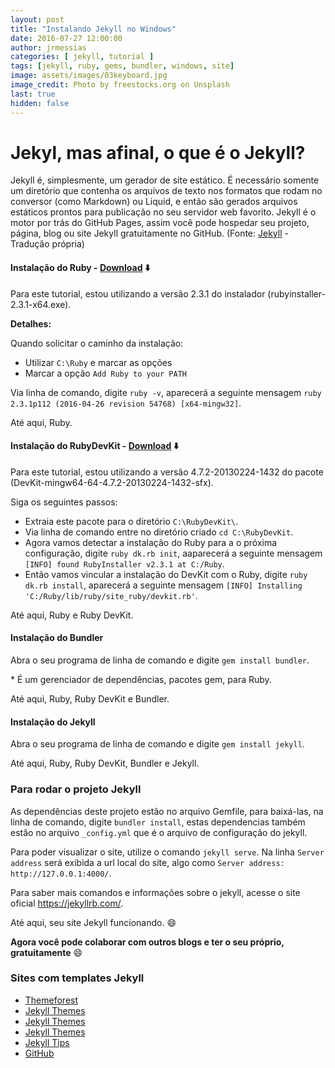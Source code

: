 ```yaml
---
layout: post
title: "Instalando Jekyll no Windows"
date: 2016-07-27 12:00:00
author: jrmessias
categories: [ jekyll, tutorial ]
tags: [jekyll, ruby, gems, bundler, windows, site]
image: assets/images/03keyboard.jpg
image_credit: Photo by freestocks.org on Unsplash
last: true
hidden: false
---
```


# Jekyl, mas afinal, o que é o Jekyll?

Jekyll é, simplesmente, um gerador de site estático. É necessário somente um diretório que contenha os arquivos de texto nos formatos que rodam no conversor (como Markdown) ou Liquid, e então são gerados arquivos estáticos prontos para publicação no seu servidor web favorito. Jekyll é o motor por trás do GitHub Pages, assim você pode hospedar seu projeto, página, blog ou site Jekyll gratuitamente no GitHub. (Fonte: [Jekyll](https://jekyllrb.com/docs/home/) - Tradução própria)

#### Instalação do Ruby - [Download](http://rubyinstaller.org/downloads/) :arrow_down:
Para este tutorial, estou utilizando a versão 2.3.1 do instalador (rubyinstaller-2.3.1-x64.exe).

**Detalhes:**

Quando solicitar o caminho da instalação:
- Utilizar `C:\Ruby` e marcar as opções
- Marcar a opção `Add Ruby to your PATH`

Via linha de comando, digite `ruby -v`, aparecerá a seguinte mensagem `ruby 2.3.1p112 (2016-04-26 revision 54768) [x64-mingw32]`.

Até aqui, Ruby.

#### Instalação do RubyDevKit - [Download](http://rubyinstaller.org/downloads/) :arrow_down:
Para este tutorial, estou utilizando a versão 4.7.2-20130224-1432 do pacote (DevKit-mingw64-64-4.7.2-20130224-1432-sfx).

Siga os seguintes passos:
- Extraia este pacote para o diretório `C:\RubyDevKit\`.
- Via linha de comando entre no diretório criado `cd C:\RubyDevKit`.
- Agora vamos detectar a instalação do Ruby para a o próxima configuração, digite `ruby dk.rb init`, aaparecerá a seguinte mensagem `[INFO] found RubyInstaller v2.3.1 at C:/Ruby`.
- Então vamos vincular a instalação do DevKit com o Ruby, digite `ruby dk.rb install`, aparecerá a seguinte mensagem `[INFO] Installing 'C:/Ruby/lib/ruby/site_ruby/devkit.rb'`.

Até aqui, Ruby e Ruby DevKit.

#### Instalação do Bundler
Abra o seu programa de linha de comando e digite `gem install bundler`.

\* É um gerenciador de dependências, pacotes gem, para Ruby.

Até aqui, Ruby, Ruby DevKit e Bundler.

#### Instalação do Jekyll
Abra o seu programa de linha de comando e digite `gem install jekyll`.

Até aqui, Ruby, Ruby DevKit, Bundler e Jekyll.

### Para rodar o projeto Jekyll
As dependências deste projeto estão no arquivo Gemfile, para baixá-las, na linha de comando, digite `bundler install`, estas dependencias também estão no arquivo `_config.yml` que é o arquivo de configuração do jekyll.

Para poder visualizar o site, utilize o comando `jekyll serve`. Na linha `Server address` será exibida a url local do site, algo como `Server address: http://127.0.0.1:4000/`.

Para saber mais comandos e informações sobre o jekyll, acesse o site oficial https://jekyllrb.com/.

Até aqui, seu site Jekyll funcionando. :smile:
 
**Agora você pode colaborar com outros blogs e ter o seu próprio, gratuitamente** :smile:

### Sites com templates Jekyll
- [Themeforest](https://themeforest.net/category/static-site-generators/jekyll)
- [Jekyll Themes](http://jekyllthemes.org/)
- [Jekyll Themes](https://jekyllthemes.io/)
- [Jekyll Themes](http://themes.jekyllrc.org/)
- [Jekyll Tips](http://jekyll.tips/templates/)
- [GitHub](https://github.com/jekyll/jekyll/wiki/themes)
